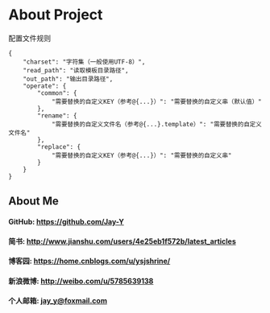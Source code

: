 # About Project
配置文件规则
```
{
    "charset": "字符集（一般使用UTF-8）",
    "read_path": "读取模板目录路径",
    "out_path": "输出目录路径",
    "operate": {
        "common": {
            "需要替换的自定义KEY（参考@{...}）": "需要替换的自定义串（默认值）"
        },
        "rename": {
            "需要替换的自定义文件名（参考@{...}.template）": "需要替换的自定义文件名"
        },
        "replace": {
            "需要替换的自定义KEY（参考@{...}）": "需要替换的自定义串"
        }
    }
}
```

## About Me
#### GitHub: https://github.com/Jay-Y
#### 简书: http://www.jianshu.com/users/4e25eb1f572b/latest_articles
#### 博客园: https://home.cnblogs.com/u/ysjshrine/
#### 新浪微博: http://weibo.com/u/5785639138
#### 个人邮箱: jay_y@foxmail.com